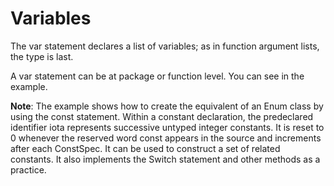 # Variables
The var statement declares a list of variables; as in function argument lists, the type is last.

A var statement can be at package or function level. You can see in the example.

**Note**: The example shows how to create the equivalent of an Enum class by using the const statement. Within a constant declaration, the predeclared identifier iota represents successive untyped integer constants. It is reset to 0 whenever the reserved word const appears in the source and increments after each ConstSpec. It can be used to construct a set of related constants. It also implements the Switch statement and other methods as a practice.
